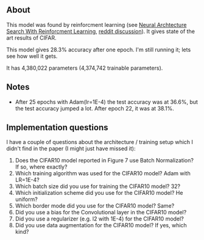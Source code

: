 ## About

This model was found by reinforcment learning (see [Neural Archtecture Search With Reinforcment Learning](https://arxiv.org/abs/1611.01578), [reddit discussion](https://www.reddit.com/r/MachineLearning/comments/5b5022)). It gives state of
the art results of CIFAR.

This model gives 28.3% accuracy after one epoch. I'm still running it; lets see
how well it gets.

It has 4,380,022 parameters (4,374,742 trainable parameters).


## Notes

* After 25 epochs with Adam(lr=1E-4) the test accuracy was at 36.6%, but the
  test accuracy jumped a lot. After epoch 22, it was at 38.1%.


## Implementation questions

I have a couple of questions about the architecture / training setup which I
didn't find in the paper (I might just have missed it):

1. Does the CIFAR10 model reported in Figure 7 use Batch Normalization? If so, where exactly?
2. Which training algorithm was used for the CIFAR10 model? Adam with LR=1E-4?
3. Which batch size did you use for training the CIFAR10 model? 32?
4. Which initialization scheme did you use for the CIFAR10 model? He uniform?
5. Which border mode did you use for the CIFAR10 model? Same?
6. Did you use a bias for the Convolutional layer in the CIFAR10 model?
7. Did you use a regularizer (e.g. l2 with 1E-4) for the CIFAR10 model?
8. Did you use data augmentation for the CIFAR10 model? If yes, which kind?

